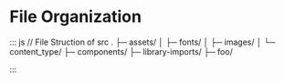 # File Organization

::: js
// File Struction of src
.
├─ assets/
│  ├─ fonts/
│  ├─ images/
│  └─ content_type/
├─ components/
├─ library-imports/
├─ foo/


:::

